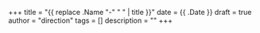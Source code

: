 +++
title       = "{{ replace .Name "-" " " | title }}"
date        = {{ .Date }}
draft       = true
author      = "direction"
tags        = []
description = ""
+++
